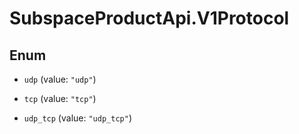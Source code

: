 # SubspaceProductApi.V1Protocol

## Enum


* `udp` (value: `"udp"`)

* `tcp` (value: `"tcp"`)

* `udp_tcp` (value: `"udp_tcp"`)


